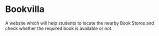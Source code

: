 # Bookvilla
A website which will help students to locate the nearby Book Stores and check whether the required book is available or not.
